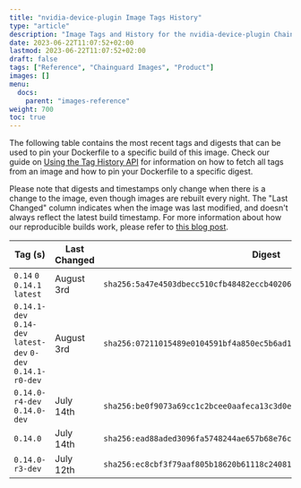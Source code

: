 ```yaml
---
title: "nvidia-device-plugin Image Tags History"
type: "article"
description: "Image Tags and History for the nvidia-device-plugin Chainguard Image"
date: 2023-06-22T11:07:52+02:00
lastmod: 2023-06-22T11:07:52+02:00
draft: false
tags: ["Reference", "Chainguard Images", "Product"]
images: []
menu:
  docs:
    parent: "images-reference"
weight: 700
toc: true
---
```


The following table contains the most recent tags and digests that can be used to pin your Dockerfile to a specific build of this image. Check our guide on [Using the Tag History API](/chainguard/chainguard-images/using-the-tag-history-api/) for information on how to fetch all tags from an image and how to pin your Dockerfile to a specific digest.

Please note that digests and timestamps only change when there is a change to the image, even though images are rebuilt every night. The "Last Changed" column indicates when the image was last modified, and doesn't always reflect the latest build timestamp. For more information about how our reproducible builds work, please refer to [this blog post](https://www.chainguard.dev/unchained/reproducing-chainguards-reproducible-image-builds).

| Tag (s)                                                       | Last Changed | Digest                                                                    |
|---------------------------------------------------------------|--------------|---------------------------------------------------------------------------|
|  `0.14` `0` `0.14.1` `latest`                                 | August 3rd   | `sha256:5a47e4503dbecc510cfb48482eccb402062c5891b20e4d71a23451afaf05b0ea` |
|  `0.14.1-dev` `0.14-dev` `latest-dev` `0-dev` `0.14.1-r0-dev` | August 3rd   | `sha256:07211015489e0104591bf4a850ec5b6ad1bf6ee618a80d32764d1404feab420a` |
|  `0.14.0-r4-dev` `0.14.0-dev`                                 | July 14th    | `sha256:be0f9073a69cc1c2bcee0aafeca13c3d0e30d3bd9e77abf1790d4b1af9da6863` |
|  `0.14.0`                                                     | July 14th    | `sha256:ead88aded3096fa5748244ae657b68e76c1de7a10658e8c94d75d3c5aa28f4c7` |
|  `0.14.0-r3-dev`                                              | July 12th    | `sha256:ec8cbf3f79aaf805b18620b61118c240814ece8ee1cf6252540380764e7e66b9` |
